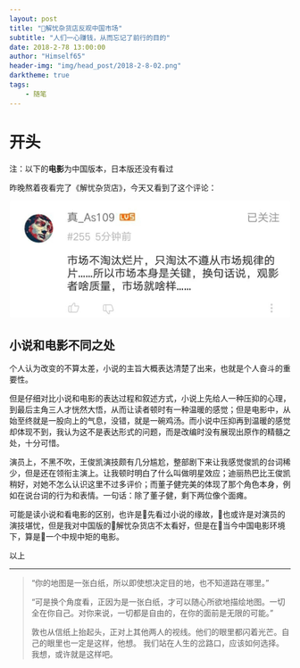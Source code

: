 ```yaml
---
layout: post
title: "解忧杂货店反观中国市场"
subtitle: "人们一心赚钱，从而忘记了前行的目的"
date: 2018-2-78 13:00:00
author: "Himself65"
header-img: "img/head_post/2018-2-8-02.png"
darktheme: true
tags: 
    - 随笔
---
```

# 开头

注：以下的**电影**为中国版本，日本版还没有看过

昨晚熬着夜看完了《解忧杂货店》，今天又看到了这个评论：

![01](/img/in_post/2018-2-7-01.JPG)

## 小说和电影不同之处

个人认为改变的不算太差，小说的主旨大概表达清楚了出来，也就是个人奋斗的重要性。

但是仔细对比小说和电影的表达过程和叙述方式，小说上先给人一种压抑的心理，到最后主角三人才恍然大悟，从而让读者顿时有一种温暖的感觉；但是电影中，从始至终就是一股向上的气息，没错，就是一碗鸡汤。而小说中压抑再到温暖的感觉却体现不到，我认为这不是表达形式的问题，而是改编时没有展现出原作的精髓之处，十分可惜。

演员上，不黑不吹，王俊凯演技颇有几分尴尬，整部剧下来让我感觉俊凯的台词稀少，但是还在领衔主演上。让我顿时明白了什么叫做明星效应；迪丽热巴比王俊凯稍好，对她不怎么认识这里不过多评价；而董子健完美的体现了那个角色本身，例如在说台词的行为和表情。一句话：除了董子健，剩下两位像个面瘫。

可能是读小说和看电影的区别，也许是先看过小说的缘故，也或许是对演员的演技堪忧，但是我对中国版的解忧杂货店不太看好，但是在当今中国电影环境下，算是一个中规中矩的电影。

以上

---

> “你的地图是一张白纸，所以即使想决定目的地，也不知道路在哪里。”
>
> “可是换个角度看，正因为是一张白纸，才可以随心所欲地描绘地图。一切全在你自己。对你来说，一切都是自由的，在你的面前是无限的可能。”
>
> 敦也从信纸上抬起头，正对上其他两人的视线。他们的眼里都闪着光芒。自己的眼里也一定是这样，他想。 我们站在人生的岔路口，应该如何选择。我想，或许就是这样吧。
